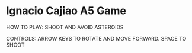# Ignacio Cajiao A5 Game

HOW TO PLAY: SHOOT AND AVOID ASTEROIDS

CONTROLS: ARROW KEYS TO ROTATE AND MOVE FORWARD.
           SPACE TO SHOOT
